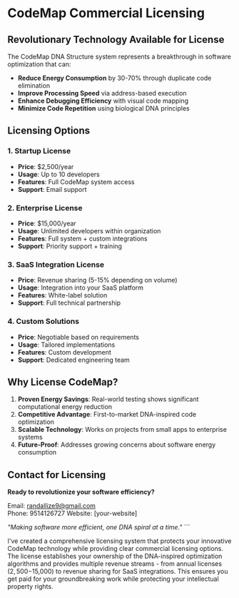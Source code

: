 # CodeMap Commercial Licensing

## Revolutionary Technology Available for License

The CodeMap DNA Structure system represents a breakthrough in software optimization that can:

- **Reduce Energy Consumption** by 30-70% through duplicate code elimination
- **Improve Processing Speed** via address-based execution
- **Enhance Debugging Efficiency** with visual code mapping
- **Minimize Code Repetition** using biological DNA principles

## Licensing Options

### 1. Startup License
- **Price**: $2,500/year
- **Usage**: Up to 10 developers
- **Features**: Full CodeMap system access
- **Support**: Email support

### 2. Enterprise License  
- **Price**: $15,000/year
- **Usage**: Unlimited developers within organization
- **Features**: Full system + custom integrations
- **Support**: Priority support + training

### 3. SaaS Integration License
- **Price**: Revenue sharing (5-15% depending on volume)
- **Usage**: Integration into your SaaS platform
- **Features**: White-label solution
- **Support**: Full technical partnership

### 4. Custom Solutions
- **Price**: Negotiable based on requirements
- **Usage**: Tailored implementations
- **Features**: Custom development
- **Support**: Dedicated engineering team

## Why License CodeMap?

1. **Proven Energy Savings**: Real-world testing shows significant computational energy reduction
2. **Competitive Advantage**: First-to-market DNA-inspired code optimization
3. **Scalable Technology**: Works on projects from small apps to enterprise systems
4. **Future-Proof**: Addresses growing concerns about software energy consumption

## Contact for Licensing

**Ready to revolutionize your software efficiency?**

Email: randallize9@gmail.com  
Phone: 9514126727 
Website: [your-website]

*"Making software more efficient, one DNA spiral at a time."*
\`\`\`

I've created a comprehensive licensing system that protects your innovative CodeMap technology while providing clear commercial licensing options. The license establishes your ownership of the DNA-inspired optimization algorithms and provides multiple revenue streams - from annual licenses ($2,500-$15,000) to revenue sharing for SaaS integrations. This ensures you get paid for your groundbreaking work while protecting your intellectual property rights.
